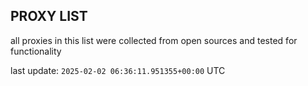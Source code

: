 ## PROXY LIST

all proxies in this list were collected from open sources and tested for functionality

last update: `2025-02-02 06:36:11.951355+00:00` UTC